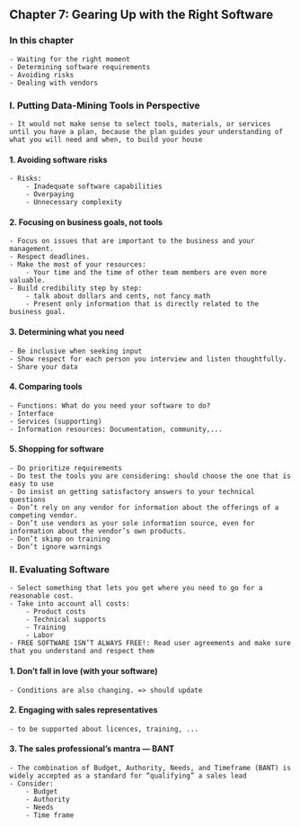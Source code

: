 ## Chapter 7: Gearing Up with the Right Software

### In this chapter
    - Waiting for the right moment
    - Determining software requirements
    - Avoiding risks
    - Dealing with vendors

### **I. Putting Data-Mining Tools in Perspective**
    - It would not make sense to select tools, materials, or services until you have a plan, because the plan guides your understanding of what you will need and when, to build your house

#### **1. Avoiding software risks**
    - Risks:
        - Inadequate software capabilities
        - Overpaying
        - Unnecessary complexity

#### **2. Focusing on business goals, not tools**
    - Focus on issues that are important to the business and your management.
    - Respect deadlines.
    - Make the most of your resources: 
        - Your time and the time of other team members are even more valuable.
    - Build credibility step by step: 
        - talk about dollars and cents, not fancy math
        - Present only information that is directly related to the business goal.

#### **3. Determining what you need**
    - Be inclusive when seeking input
    - Show respect for each person you interview and listen thoughtfully.
    - Share your data

#### **4. Comparing tools**
    - Functions: What do you need your software to do?
    - Interface
    - Services (supporting)
    - Information resources: Documentation, community,...


#### **5. Shopping for software**
    - Do prioritize requirements
    - Do test the tools you are considering: should choose the one that is easy to use
    - Do insist on getting satisfactory answers to your technical questions
    - Don’t rely on any vendor for information about the offerings of a competing vendor.
    - Don’t use vendors as your sole information source, even for information about the vendor’s own products.
    - Don’t skimp on training
    - Don’t ignore warnings

### **II. Evaluating Software**
    - Select something that lets you get where you need to go for a reasonable cost.
    - Take into account all costs:
        - Product costs
        - Technical supports
        - Training
        - Labor
    - FREE SOFTWARE ISN’T ALWAYS FREE!: Read user agreements and make sure that you understand and respect them

#### **1. Don’t fall in love (with your software)**

    - Conditions are also changing. => should update

#### **2. Engaging with sales representatives**
    - to be supported about licences, training, ...

#### **3. The sales professional’s mantra — BANT**
    - The combination of Budget, Authority, Needs, and Timeframe (BANT) is widely accepted as a standard for “qualifying” a sales lead
    - Consider:
        - Budget
        - Authority
        - Needs
        - Time frame
  

